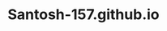 # Santosh-157.github.io
<html>
<head><title>santosh site</titel></head>
<body>
  gorojit10/gorojit10.githup.io
</body>
  </html>
